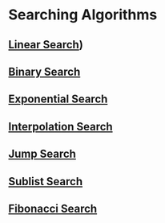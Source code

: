 # Searching Algorithms

## [Linear Search](linear_search/README.md))

## [Binary Search](binary_search/README.md)

## [Exponential Search](exponential_search/README.md)

## [Interpolation Search](interpolation_search/README.md)

## [Jump Search](jump_search/README.md)

## [Sublist Search](sublist_search/README.md)

## [Fibonacci Search](fibonacci_search/README.md)
